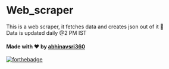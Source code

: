 # Web_scraper
 This is a web scraper, it fetches data and creates json out of it :vulcan_salute: <br>
Data is updated daily @2 PM IST

#### Made with :heart: by <a href="https://github.com/abhinavsri360">abhinavsri360</a>

[![forthebadge](https://forthebadge.com/images/badges/made-with-python.svg)](https://github.com/abhinavsri360)
